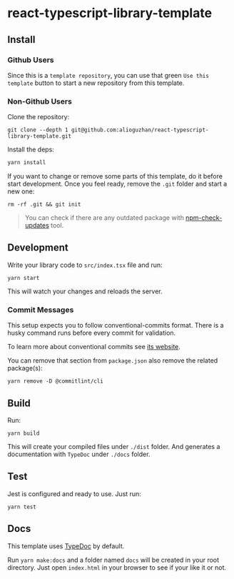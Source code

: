 # react-typescript-library-template

## Install

### Github Users

Since this is a `template repository`, you can use that green `Use this template` button to start a new repository from this template.

### Non-Github Users

Clone the repository:

```
git clone --depth 1 git@github.com:alioguzhan/react-typescript-library-template.git
```

Install the deps:

```bash
yarn install
```

If you want to change or remove some parts of this template, do it before start development.
Once you feel ready, remove the `.git` folder and start a new one:

```
rm -rf .git && git init
```

> You can check if there are any outdated package with [npm-check-updates](https://www.npmjs.com/package/npm-check-updates) tool.

## Development

Write your library code to `src/index.tsx` file and run:

```
yarn start
```

This will watch your changes and reloads the server.

### Commit Messages

This setup expects you to follow conventional-commits format. There is a husky command runs before every commit for validation.

To learn more about conventional commits see [its website](https://www.conventionalcommits.org/en/v1.0.0/).

You can remove that section from `package.json` also remove the related package(s):

```
yarn remove -D @commitlint/cli
```

## Build

Run:

```
yarn build
```

This will create your compiled files under `./dist` folder. And generates a documentation with `TypeDoc` under `./docs` folder.

## Test

Jest is configured and ready to use. Just run:

```
yarn test
```

## Docs

This template uses [TypeDoc](https://typedoc.org/) by default.

Run `yarn make:docs` and a folder named `docs` will be created in your root directory. Just open `index.html` in your browser to see if your like it or not.
